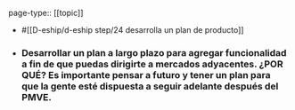 page-type:: [[topic]]

- #[[D-eship/d-eship step/24 desarrolla un plan de producto]]

- ### Desarrollar un plan a largo plazo para agregar funcionalidad a fin de que puedas dirigirte a mercados adyacentes. ¿POR QUÉ? Es importante pensar a futuro y tener un plan para que la gente esté dispuesta a seguir adelante después del PMVE.



